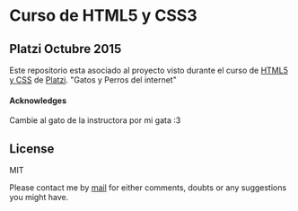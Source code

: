# Curso de HTML5 y CSS3
## Platzi Octubre 2015


Este repositorio esta asociado al proyecto visto durante el curso de [HTML5 y CSS](https://platzi.com/cursos/html5-css3/) de [Platzi](https://platzi.com/). "Gatos y Perros del internet"

#### Acknowledges
Cambie al gato de la instructora por mi gata :3


License
----

MIT

Please contact me by [mail](mailto:hi@jairaviles.mx) for either comments, doubts or any suggestions you might have.